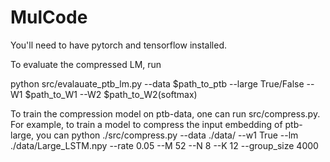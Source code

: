 # MulCode

You'll need to have pytorch and tensorflow installed.

To evaluate the compressed LM, run

python src/evalauate_ptb_lm.py --data $path_to_ptb --large True/False --W1 $path_to_W1 --W2 $path_to_W2(softmax)

To train the compression model on ptb-data, one can run src/compress.py.
For example, to train a model to compress the input embedding of ptb-large, you can
python ./src/compress.py --data ./data/ --w1 True --lm ./data/Large_LSTM.npy --rate 0.05 --M 52 --N 8 --K 12 --group_size 4000
